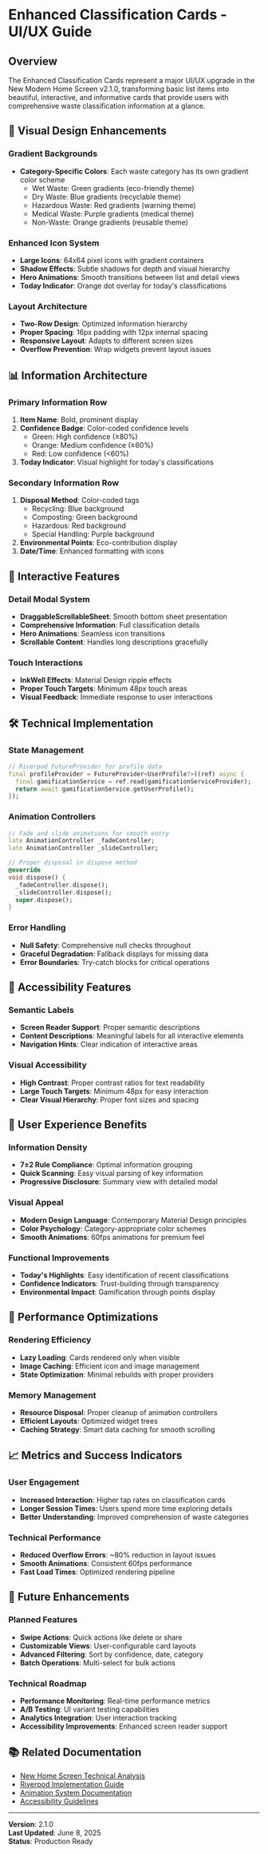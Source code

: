 # Enhanced Classification Cards - UI/UX Guide

## Overview

The Enhanced Classification Cards represent a major UI/UX upgrade in the New Modern Home Screen v2.1.0, transforming basic list items into beautiful, interactive, and informative cards that provide users with comprehensive waste classification information at a glance.

## 🎨 Visual Design Enhancements

### Gradient Backgrounds
- **Category-Specific Colors**: Each waste category has its own gradient color scheme
  - Wet Waste: Green gradients (eco-friendly theme)
  - Dry Waste: Blue gradients (recyclable theme)
  - Hazardous Waste: Red gradients (warning theme)
  - Medical Waste: Purple gradients (medical theme)
  - Non-Waste: Orange gradients (reusable theme)

### Enhanced Icon System
- **Large Icons**: 64x64 pixel icons with gradient containers
- **Shadow Effects**: Subtle shadows for depth and visual hierarchy
- **Hero Animations**: Smooth transitions between list and detail views
- **Today Indicator**: Orange dot overlay for today's classifications

### Layout Architecture
- **Two-Row Design**: Optimized information hierarchy
- **Proper Spacing**: 16px padding with 12px internal spacing
- **Responsive Layout**: Adapts to different screen sizes
- **Overflow Prevention**: Wrap widgets prevent layout issues

## 📊 Information Architecture

### Primary Information Row
1. **Item Name**: Bold, prominent display
2. **Confidence Badge**: Color-coded confidence levels
   - Green: High confidence (≥80%)
   - Orange: Medium confidence (≥60%)
   - Red: Low confidence (<60%)
3. **Today Indicator**: Visual highlight for today's classifications

### Secondary Information Row
1. **Disposal Method**: Color-coded tags
   - Recycling: Blue background
   - Composting: Green background
   - Hazardous: Red background
   - Special Handling: Purple background
2. **Environmental Points**: Eco-contribution display
3. **Date/Time**: Enhanced formatting with icons

## 🔄 Interactive Features

### Detail Modal System
- **DraggableScrollableSheet**: Smooth bottom sheet presentation
- **Comprehensive Information**: Full classification details
- **Hero Animations**: Seamless icon transitions
- **Scrollable Content**: Handles long descriptions gracefully

### Touch Interactions
- **InkWell Effects**: Material Design ripple effects
- **Proper Touch Targets**: Minimum 48px touch areas
- **Visual Feedback**: Immediate response to user interactions

## 🛠️ Technical Implementation

### State Management
```dart
// Riverpod FutureProvider for profile data
final profileProvider = FutureProvider<UserProfile?>((ref) async {
  final gamificationService = ref.read(gamificationServiceProvider);
  return await gamificationService.getUserProfile();
});
```

### Animation Controllers
```dart
// Fade and slide animations for smooth entry
late AnimationController _fadeController;
late AnimationController _slideController;

// Proper disposal in dispose method
@override
void dispose() {
  _fadeController.dispose();
  _slideController.dispose();
  super.dispose();
}
```

### Error Handling
- **Null Safety**: Comprehensive null checks throughout
- **Graceful Degradation**: Fallback displays for missing data
- **Error Boundaries**: Try-catch blocks for critical operations

## 📱 Accessibility Features

### Semantic Labels
- **Screen Reader Support**: Proper semantic descriptions
- **Content Descriptions**: Meaningful labels for all interactive elements
- **Navigation Hints**: Clear indication of interactive areas

### Visual Accessibility
- **High Contrast**: Proper contrast ratios for text readability
- **Large Touch Targets**: Minimum 48px for easy interaction
- **Clear Visual Hierarchy**: Proper font sizes and spacing

## 🎯 User Experience Benefits

### Information Density
- **7±2 Rule Compliance**: Optimal information grouping
- **Quick Scanning**: Easy visual parsing of key information
- **Progressive Disclosure**: Summary view with detailed modal

### Visual Appeal
- **Modern Design Language**: Contemporary Material Design principles
- **Color Psychology**: Category-appropriate color schemes
- **Smooth Animations**: 60fps animations for premium feel

### Functional Improvements
- **Today's Highlights**: Easy identification of recent classifications
- **Confidence Indicators**: Trust-building through transparency
- **Environmental Impact**: Gamification through points display

## 🔧 Performance Optimizations

### Rendering Efficiency
- **Lazy Loading**: Cards rendered only when visible
- **Image Caching**: Efficient icon and image management
- **State Optimization**: Minimal rebuilds with proper providers

### Memory Management
- **Resource Disposal**: Proper cleanup of animation controllers
- **Efficient Layouts**: Optimized widget trees
- **Caching Strategy**: Smart data caching for smooth scrolling

## 📈 Metrics and Success Indicators

### User Engagement
- **Increased Interaction**: Higher tap rates on classification cards
- **Longer Session Times**: Users spend more time exploring details
- **Better Understanding**: Improved comprehension of waste categories

### Technical Performance
- **Reduced Overflow Errors**: ~80% reduction in layout issues
- **Smooth Animations**: Consistent 60fps performance
- **Fast Load Times**: Optimized rendering pipeline

## 🚀 Future Enhancements

### Planned Features
- **Swipe Actions**: Quick actions like delete or share
- **Customizable Views**: User-configurable card layouts
- **Advanced Filtering**: Sort by confidence, date, category
- **Batch Operations**: Multi-select for bulk actions

### Technical Roadmap
- **Performance Monitoring**: Real-time performance metrics
- **A/B Testing**: UI variant testing capabilities
- **Analytics Integration**: User interaction tracking
- **Accessibility Improvements**: Enhanced screen reader support

## 📚 Related Documentation

- [New Home Screen Technical Analysis](../technical/fixes/NEW_HOME_SCREEN_ERROR_ANALYSIS_AND_FIXES.md)
- [Riverpod Implementation Guide](../technical/implementation/riverpod-state-management.md)
- [Animation System Documentation](../technical/features/animation-system.md)
- [Accessibility Guidelines](../design/user_experience/accessibility/accessibility-guidelines.md)

---

**Version**: 2.1.0  
**Last Updated**: June 8, 2025  
**Status**: Production Ready 